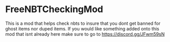 # FreeNBTCheckingMod
This is a mod that helps check nbts to insure that you dont get banned for ghost items nor duped items.
If you would like something added onto this mod that isnt already here make sure to go to https://discord.gg/JFwm59sN

